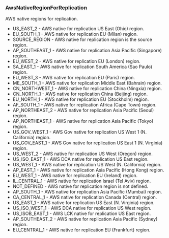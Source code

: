 ### AwsNativeRegionForReplication
AWS native regions for replication.

- US_EAST_2 - AWS native for replication US East (Ohio) region.
- EU_SOUTH_1 - AWS native for replication EU (Milan) region.
- SOURCE_REGION - AWS native for replication region is the source region.
- AP_SOUTHEAST_1 - AWS native for replication Asia Pacific (Singapore) region.
- EU_WEST_2 - AWS native for replication EU (London) region.
- SA_EAST_1 - AWS native for replication South America (Sao Paulo) region.
- EU_WEST_3 - AWS native for replication EU (Paris) region.
- ME_SOUTH_1 - AWS native for replication Middle East (Bahrain) region.
- CN_NORTHWEST_1 - AWS native for replication China (Ningxia) region.
- CN_NORTH_1 - AWS native for replication China (Beijing) region.
- EU_NORTH_1 - AWS native for replication EU (Stockholm) region.
- AF_SOUTH_1 - AWS native for replication Africa (Cape Town) region.
- AP_NORTHEAST_2 - AWS native for replication Asia Pacific (Seoul) region.
- AP_NORTHEAST_1 - AWS native for replication Asia Pacific (Tokyo) region.
- US_GOV_WEST_1 - AWS Gov native for replication US West 1 (N. California) region.
- US_GOV_EAST_1 - AWS Gov native for replication US East 1 (N. Virginia) region.
- US_WEST_2 - AWS native for replication US West (Oregon) region.
- US_ISO_EAST_1 - AWS DCA native for replication US East region.
- US_WEST_1 - AWS native for replication US West (N. California) region.
- AP_EAST_1 - AWS native for replication Asia Pacific (Hong Kong) region.
- EU_WEST_1 - AWS native for replication EU (Ireland) region.
- IL_CENTRAL_1 - AWS native for replication Israel (Tel Aviv) region.
- NOT_DEFINED - AWS native for replication region is not defined.
- AP_SOUTH_1 - AWS native for replication Asia Pacific (Mumbai) region.
- CA_CENTRAL_1 - AWS native for replication Canada (Central) region.
- US_EAST_1 - AWS native for replication US East (N. Virginia) region.
- US_ISO_WEST_1 - AWS DCA native for replication US West region.
- US_ISOB_EAST_1 - AWS LCK native for replication US East region.
- AP_SOUTHEAST_2 - AWS native for replication Asia Pacific (Sydney) region.
- EU_CENTRAL_1 - AWS native for replication EU (Frankfurt) region.
